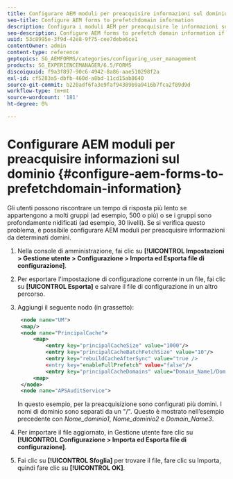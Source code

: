 ```yaml
---
title: Configurare AEM moduli per preacquisire informazioni sul dominio
seo-title: Configure AEM forms to prefetchdomain information
description: Configura i moduli AEM per preacquisire le informazioni sul dominio se si verifica un tempo di risposta più lento a causa di gruppi profondamente nidificati o se sei membro di molti gruppi.
seo-description: Configure AEM forms to prefetch domain information if you experience a slower response time due to deeply nested groups or if you are a member of many groups.
uuid: 53c8995e-3f9d-42e8-9f75-cee7debe6ce1
contentOwner: admin
content-type: reference
geptopics: SG_AEMFORMS/categories/configuring_user_management
products: SG_EXPERIENCEMANAGER/6.5/FORMS
discoiquuid: f9a3f897-90c6-4942-8a86-aae510298f2a
exl-id: cf5283a5-dbfb-460d-a8bd-11cd15ab8640
source-git-commit: b220adf6fa3e9faf94389b9a9416b7fca2f89d9d
workflow-type: tm+mt
source-wordcount: '181'
ht-degree: 0%

---
```


# Configurare AEM moduli per preacquisire informazioni sul dominio {#configure-aem-forms-to-prefetchdomain-information}

Gli utenti possono riscontrare un tempo di risposta più lento se appartengono a molti gruppi (ad esempio, 500 o più) o se i gruppi sono profondamente nidificati (ad esempio, 30 livelli). Se si verifica questo problema, è possibile configurare AEM moduli per preacquisire informazioni da determinati domini.

1. Nella console di amministrazione, fai clic su **[!UICONTROL Impostazioni > Gestione utente > Configurazione > Importa ed Esporta file di configurazione]**.
1. Per esportare l&#39;impostazione di configurazione corrente in un file, fai clic su **[!UICONTROL Esporta]** e salvare il file di configurazione in un altro percorso.
1. Aggiungi il seguente nodo (in grassetto):

   ```xml
    <node name="UM">
    <map/>
    <node name="PrincipalCache">
        <map>
            <entry key="principalCacheSize" value="1000"/>
            <entry key="principalCacheBatchFetchSize" value="10"/>
            <entry key="rebuildCacheAfterSync" value="true />
            <entry key="enableFullPrefetch" value="false"/>
            <entry key="principalCacheDomains" value="Domain_Name1/Domain_Name2/Domain_Name3"/>
        <map>
    </node>
    <node name="APSAuditService">
   ```

   In questo esempio, per la preacquisizione sono configurati più domini. I nomi di dominio sono separati da un &quot;/&quot;. Questo è mostrato nell’esempio precedente con *Nome_dominio1*, *Nome_dominio2* e *Domain_Name3*.

1. Per importare il file aggiornato, in Gestione utente fare clic su **[!UICONTROL Configurazione > Importa ed Esporta file di configurazione]**.
1. Fai clic su **[!UICONTROL Sfoglia]** per trovare il file, fare clic su Importa, quindi fare clic su **[!UICONTROL OK]**.
